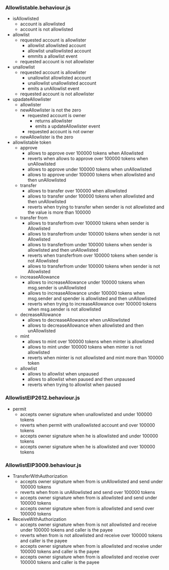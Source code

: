 

### Allowlistable.behaviour.js
- isAllowlisted
  - account is allowlisted
  - account is not allowlisted
- allowlist
  - requested account is allowlister
    - allowlist allowlisted account
    - allowlist unallowlisted account
    - emmits a allowlist event
  - requested account is not allowlister 
- unallowlist
  - requested account is allowlister
    - unallowlist allowlisted account
    - unallowlist unallowlisted account
    - emits a unAllowlist event
  - requested account is not allowlister
- upadateAllowlister
  - allowlister
  - newAllowlister is not the zero
    - requested account is owner
      - returns allowlister
      - emits a updateAllowlister event
    - requested account is not owner
  - newAllowlister is the zero
- allowlistable token
  - approve
    - allows to approve over 100000 tokens when Allowlisted
    - reverts when allows to approve over 100000 tokens when unAllowlisted
    - allows to approve under 100000 tokens when unAllowlisted
    - allows to approve under 100000 tokens when allowlisted and then unAllowlisted
  - transfer
    - allows to transfer over 100000 when allowlisted
    - allows to transfer under 100000 tokens when allowlisted and then unAllowlisted
    - reverts when trying to transfer when sender is not allowlisted and the value is more than 100000
  - transfer from
    - allows to transferfrom over 100000 tokens when sender is Allowlisted
    - allows to transferfrom under 100000 tokens when sender is not Allowlisted
    - allows to transferfrom under 100000 tokens when sender is allowlisted and then unAllowlisted
    - reverts when transferfrom over 100000 tokens when sender is not Allowlisted
    - allows to transferfrom under 100000 tokens when sender is not Allowlisted
  - increaseAllowance
    - allows to increaseAllowance under 100000 tokens when msg.sender is unAllowlisted
    - allows to increaseAllowance under 100000 tokens when msg.sender and spender is allowlisted and then unAllowlisted
    - reverts when trying to increaseAllowance over 100000 tokens when msg.sender is not allowlisted
  - decreaseAllowance
    - allows to decreaseAllowance when unAllowlisted
    - allows to decreaseAllowance when allowlisted and then unAllowlisted
  - mint
    - allows to mint over 100000 tokens when minter is allowlisted
    - allows to mint under 100000 tokens when minter is not allowlisted
    - reverts when minter is not allowlisted and mint more than 100000 token
  - allowlist
    - allows to allowlist when unpaused
    - allows to allowlist when paused and then unpaused
    - reverts when trying to allowlist when paused

### AllowlistEIP2612.behaviour.js
- permit
  - accepts owner signature when unallowlisted and under 100000 tokens
  - reverts when permit with unallowlisted account and over 100000 tokens
  - accepts owner signature when he is allowlisted and under 100000 tokens
  - accepts owner signature when he is allowlisted and over 100000 tokens

### AllowlistEIP3009.behaviour.js
- TransferWithAuthorization
  - accepts owner signature when from is unAllowlisted and send under 100000 tokens
  - reverts when from is unAllowlisted and send over 100000 tokens
  - accepts owner signature when from is allowlisted and send under 100000 tokens
  - accepts owner signature when from is allowlisted and send over 100000 tokens
- ReceiveWithAuthorization
  - accepts owner signature when from is not allowlisted and receive under 100000 tokens and caller is the payee
  - reverts when from is not allowlisted and receive over 100000 tokens and caller is the payee
  - accepts owner signature when from is allowlisted and receive under 100000 tokens and caller is the payee
  - accepts owner signature when from is allowlisted and receive over 100000 tokens and caller is the payee

